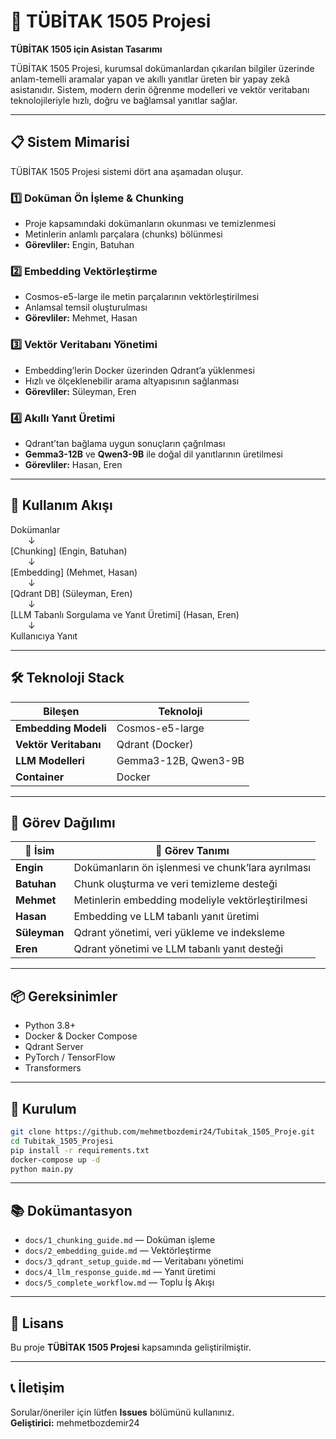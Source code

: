 # 🤖 TÜBİTAK 1505 Projesi

**TÜBİTAK 1505 için Asistan Tasarımı**

TÜBİTAK 1505 Projesi, kurumsal dokümanlardan çıkarılan bilgiler üzerinde anlam-temelli aramalar yapan ve akıllı yanıtlar üreten bir yapay zekâ asistanıdır. Sistem, modern derin öğrenme modelleri ve vektör veritabanı teknolojileriyle hızlı, doğru ve bağlamsal yanıtlar sağlar.

---

## 📋 Sistem Mimarisi

TÜBİTAK 1505 Projesi sistemi dört ana aşamadan oluşur.

### 1️⃣ Doküman Ön İşleme & Chunking
- Proje kapsamındaki dokümanların okunması ve temizlenmesi  
- Metinlerin anlamlı parçalara (chunks) bölünmesi  
- **Görevliler:** Engin, Batuhan

### 2️⃣ Embedding Vektörleştirme
- Cosmos-e5-large ile metin parçalarının vektörleştirilmesi  
- Anlamsal temsil oluşturulması  
- **Görevliler:** Mehmet, Hasan

### 3️⃣ Vektör Veritabanı Yönetimi
- Embedding’lerin Docker üzerinden Qdrant’a yüklenmesi  
- Hızlı ve ölçeklenebilir arama altyapısının sağlanması  
- **Görevliler:** Süleyman, Eren

### 4️⃣ Akıllı Yanıt Üretimi
- Qdrant’tan bağlama uygun sonuçların çağrılması  
- **Gemma3-12B** ve **Qwen3-9B** ile doğal dil yanıtlarının üretilmesi  
- **Görevliler:** Hasan, Eren

---

## 🚀 Kullanım Akışı

Dokümanlar  
  ↓  
[Chunking] (Engin, Batuhan)  
  ↓  
[Embedding] (Mehmet, Hasan)  
  ↓  
[Qdrant DB] (Süleyman, Eren)  
  ↓  
[LLM Tabanlı Sorgulama ve Yanıt Üretimi] (Hasan, Eren)  
  ↓  
Kullanıcıya Yanıt

---

## 🛠️ Teknoloji Stack

| Bileşen | Teknoloji |
|---|---|
| **Embedding Modeli** | Cosmos-e5-large |
| **Vektör Veritabanı** | Qdrant (Docker) |
| **LLM Modelleri** | Gemma3-12B, Qwen3-9B |
| **Container** | Docker |

---

## 👥 Görev Dağılımı

| 👤 **İsim** | 🧩 **Görev Tanımı** |
|---|---|
| **Engin** | Dokümanların ön işlenmesi ve chunk’lara ayrılması |
| **Batuhan** | Chunk oluşturma ve veri temizleme desteği |
| **Mehmet** | Metinlerin embedding modeliyle vektörleştirilmesi |
| **Hasan** | Embedding ve LLM tabanlı yanıt üretimi |
| **Süleyman** | Qdrant yönetimi, veri yükleme ve indeksleme |
| **Eren** | Qdrant yönetimi ve LLM tabanlı yanıt desteği |

---

## 📦 Gereksinimler

- Python 3.8+
- Docker & Docker Compose
- Qdrant Server
- PyTorch / TensorFlow
- Transformers

---

## 🔧 Kurulum

```bash
git clone https://github.com/mehmetbozdemir24/Tubitak_1505_Proje.git
cd Tubitak_1505_Projesi
pip install -r requirements.txt
docker-compose up -d
python main.py
```

---

## 📚 Dokümantasyon

- `docs/1_chunking_guide.md` — Doküman işleme
- `docs/2_embedding_guide.md` — Vektörleştirme
- `docs/3_qdrant_setup_guide.md` — Veritabanı yönetimi
- `docs/4_llm_response_guide.md` — Yanıt üretimi
- `docs/5_complete_workflow.md` — Toplu İş Akışı

---

## 📄 Lisans

Bu proje **TÜBİTAK 1505 Projesi** kapsamında geliştirilmiştir.

---

## 📞 İletişim

Sorular/öneriler için lütfen **Issues** bölümünü kullanınız.  
**Geliştirici:** mehmetbozdemir24
